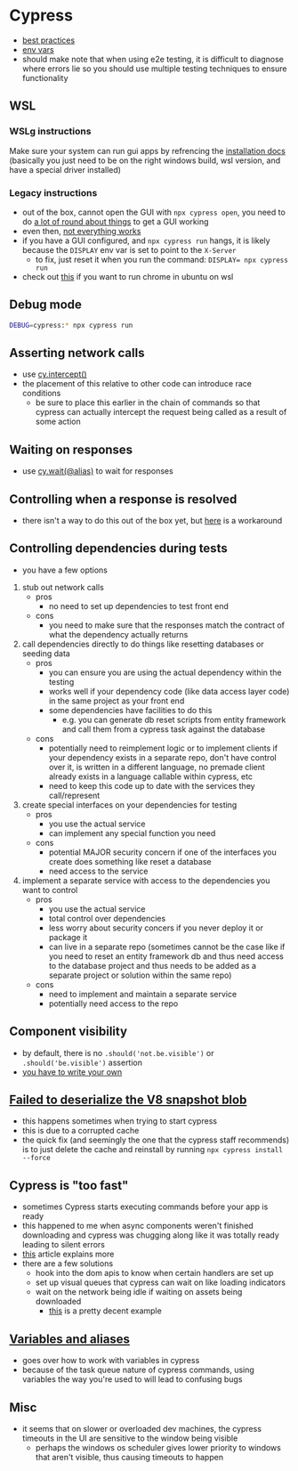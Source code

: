 # Cypress

- [best practices](https://docs.cypress.io/guides/references/best-practices.html)
- [env vars](https://docs.cypress.io/guides/guides/environment-variables.html#Option-4-env)
- should make note that when using e2e testing, it is difficult to diagnose where errors lie so you should use multiple testing techniques to ensure functionality

## WSL

### WSLg instructions

Make sure your system can run gui apps by refrencing the [installation docs](https://docs.microsoft.com/en-us/windows/wsl/tutorials/gui-apps) (basically you just need to be on the right windows build, wsl version, and have a special driver installed)

### Legacy instructions

- out of the box, cannot open the GUI with `npx cypress open`, you need to do [a lot of round about things](https://nickymeuleman.netlify.app/blog/gui-on-wsl2-cypress/) to get a GUI working
- even then, [not everything works](https://github.com/cypress-io/cypress/issues/15251)
- if you have a GUI configured, and `npx cypress run` hangs, it is likely because the `DISPLAY` env var is set to point to the `X-Server`
  - to fix, just reset it when you run the command: `DISPLAY= npx cypress run`
- check out [this](https://scottspence.com/2021/01/05/use-chrome-in-ubuntu-wsl/) if you want to run chrome in ubuntu on wsl

## Debug mode

```bash
DEBUG=cypress:* npx cypress run
```

## Asserting network calls

- use [cy.intercept()](https://docs.cypress.io/api/commands/intercept.html)
- the placement of this relative to other code can introduce race conditions
  - be sure to place this earlier in the chain of commands so that cypress can actually intercept the request being called as a result of some action

## Waiting on responses

- use [cy.wait(@alias)](https://docs.cypress.io/api/commands/wait.html) to wait for responses

## Controlling when a response is resolved

- there isn't a way to do this out of the box yet, but [here](https://github.com/cypress-io/cypress/issues/3514) is a workaround

## Controlling dependencies during tests

- you have a few options

1. stub out network calls
   - pros
     - no need to set up dependencies to test front end
   - cons
     - you need to make sure that the responses match the contract of what the dependency actually returns
2. call dependencies directly to do things like resetting databases or seeding data
   - pros
     - you can ensure you are using the actual dependency within the testing
     - works well if your dependency code (like data access layer code) in the same project as your front end
     - some dependencies have facilities to do this
       - e.g. you can generate db reset scripts from entity framework and call them from a cypress task against the database
   - cons
     - potentially need to reimplement logic or to implement clients if your dependency exists in a separate repo, don't have control over it, is written in a different language, no premade client already exists in a language callable within cypress, etc
     - need to keep this code up to date with the services they call/represent
3. create special interfaces on your dependencies for testing
   - pros
     - you use the actual service
     - can implement any special function you need
   - cons
     - potential MAJOR security concern if one of the interfaces you create does something like reset a database
     - need access to the service
4. implement a separate service with access to the dependencies you want to control
   - pros
     - you use the actual service
     - total control over dependencies
     - less worry about security concers if you never deploy it or package it
     - can live in a separate repo (sometimes cannot be the case like if you need to reset an entity framework db and thus need access to the database project and thus needs to be added as a separate project or solution within the same repo)
   - cons
     - need to implement and maintain a separate service
     - potentially need access to the repo

## Component visibility

- by default, there is no `.should('not.be.visible')` or `.should('be.visible')` assertion
- [you have to write your own](https://github.com/cypress-io/cypress/issues/877)

## [Failed to deserialize the V8 snapshot blob](https://github.com/cypress-io/cypress/issues/5440)

- this happens sometimes when trying to start cypress
- this is due to a corrupted cache
- the quick fix (and seemingly the one that the cypress staff recommends) is to just delete the cache and reinstall by running `npx cypress install --force`

## Cypress is "too fast"

- sometimes Cypress starts executing commands before your app is ready
- this happened to me when async components weren't finished downloading and cypress was chugging along like it was totally ready leading to silent errors
- [this](https://www.cypress.io/blog/2018/02/05/when-can-the-test-start/) article explains more
- there are a few solutions
  - hook into the dom apis to know when certain handlers are set up
  - set up visual queues that cypress can wait on like loading indicators
  - wait on the network being idle if waiting on assets being downloaded
    - [this](https://github.com/cypress-io/cypress/issues/1773#issuecomment-813812612) is a pretty decent example

## [Variables and aliases](https://docs.cypress.io/guides/core-concepts/variables-and-aliases)

- goes over how to work with variables in cypress
- because of the task queue nature of cypress commands, using variables the way you're used to will lead to confusing bugs

## Misc

- it seems that on slower or overloaded dev machines, the cypress timeouts in the UI are sensitive to the window being visible
  - perhaps the windows os scheduler gives lower priority to windows that aren't visible, thus causing timeouts to happen
